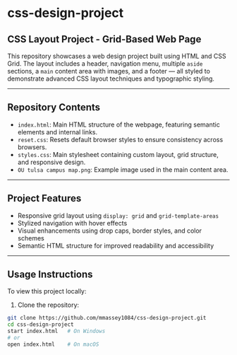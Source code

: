 # css-design-project

## CSS Layout Project - Grid-Based Web Page

This repository showcases a web design project built using HTML and CSS Grid. The layout includes a header, navigation menu, multiple `aside` sections, a `main` content area with images, and a footer — all styled to demonstrate advanced CSS layout techniques and typographic styling.

---

## Repository Contents

- `index.html`: Main HTML structure of the webpage, featuring semantic elements and internal links.
- `reset.css`: Resets default browser styles to ensure consistency across browsers.
- `styles.css`: Main stylesheet containing custom layout, grid structure, and responsive design.
- `OU tulsa campus map.png`: Example image used in the main content area.

---

## Project Features

- Responsive grid layout using `display: grid` and `grid-template-areas`
- Stylized navigation with hover effects
- Visual enhancements using drop caps, border styles, and color schemes
- Semantic HTML structure for improved readability and accessibility

---

## Usage Instructions

To view this project locally:

1. Clone the repository:
```bash
git clone https://github.com/mmassey1084/css-design-project.git
cd css-design-project
start index.html   # On Windows
# or
open index.html    # On macOS

